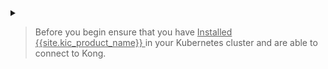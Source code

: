 <details markdown="1">
<summary>
<blockquote class="note">
  <p style="cursor: pointer">Before you begin ensure that you have <u>Installed {{site.kic_product_name}} </u> in your Kubernetes cluster and are able to connect to Kong.</p>
</blockquote>
</summary>

{% unless include.disable_gateway_api %}
## Install the Gateway APIs

If you wish to use the Gateway APIs examples, ensure that you enable support for [
Gateway APIs in KIC](/kubernetes-ingress-controller/{{page.kong_version}}/deployment/install-gateway-apis).
{% endunless %}

## Prerequisites

### Install Kong
You can install Kong in your Kubernetes cluster using [Helm](https://helm.sh/).
1. Add the Kong Helm charts:

    ```bash
    helm repo add kong https://charts.konghq.com
    helm repo update
    ```

1. Install {{site.kic_product_name}} and {{ site.base_gateway }} with Helm:

    ```bash
    helm install kong kong/ingress -n kong --create-namespace
    ```

### Test connectivity to Kong

Kubernetes exposes the proxy through a Kubernetes service. Run the following commands to store the load balancer IP address in a variable named `PROXY_IP`:

1. Populate `$PROXY_IP` for future commands:

    ```bash
    HOST=$(kubectl get svc --namespace kong kong-gateway-proxy -o jsonpath='{.status.loadBalancer.ingress[0].ip}')
    PORT=$(kubectl get svc --namespace kong kong-gateway-proxy -o jsonpath='{.spec.ports[0].port}')
    export PROXY_IP=${HOST}:${PORT}
    echo $PROXY_IP   
    ```

2. Ensure that you can call the proxy IP:

    ```bash
    curl -i $PROXY_IP
    ```

    The results should look like this:

    ```bash
    HTTP/1.1 404 Not Found
    Content-Type: application/json; charset=utf-8
    Connection: keep-alive
    Content-Length: 48
    X-Kong-Response-Latency: 0
    Server: kong/3.0.0
  
    {"message":"no Route matched with those values"}
    ```

    If you are not able to connect to Kong, read the [deployment guide](/kubernetes-ingress-controller/{{ page.release }}/deployment/overview/).

</details>
